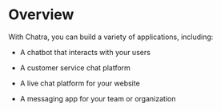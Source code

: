 # Overview

With Chatra, you can build a variety of applications, including:

- A chatbot that interacts with your users

- A customer service chat platform

- A live chat platform for your website

- A messaging app for your team or organization
